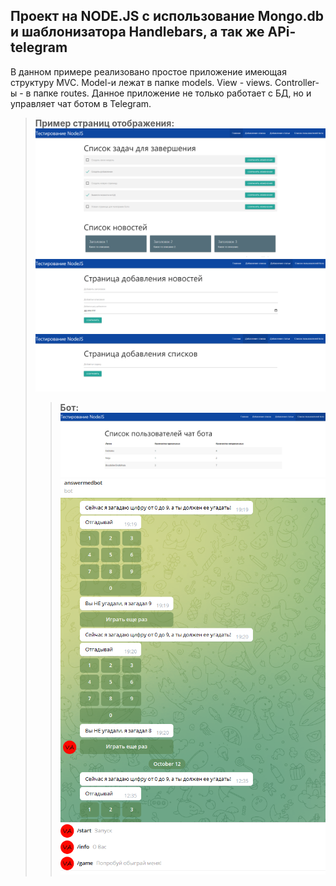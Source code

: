 ## Проект на NODE.JS с использование Mongo.db и шаблонизатора Handlebars, а так же APi-telegram

В данном примере реализовано простое приложение имеющая структуру MVC.
Model-и  лежат в папке models. View - views. Controller-ы - в папке routes.
Данное приложение не только работает с БД, но и управляет чат ботом в Telegram.
>__Пример страниц отображения:__
>![Пример работы](image/main.PNG)
>![Пример работы](image/create_news.PNG)
>![Пример работы](image/create_point.PNG)
> >__Бот:__
>![Пример работы](image/bot_list.PNG)
>![Пример работы](image/tele_bot.PNG)

